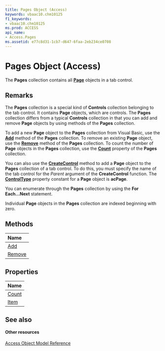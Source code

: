 ```yaml
---
title: Pages Object (Access)
keywords: vbaac10.chm10125
f1_keywords:
- vbaac10.chm10125
ms.prod: ACCESS
api_name:
- Access.Pages
ms.assetid: e77c8d31-1cb7-d647-6faa-2eb234ce0708
---
```



# Pages Object (Access)

The  **Pages** collection contains all **[Page](page-object-access.md)** objects in a tab control.


## Remarks

The  **Pages** collection is a special kind of **Controls** collection belonging to the tab control. It contains **Page** objects, which are controls. The **Pages** collection differs from a typical **Controls** collection in that you can add and remove **Page** objects by using methods of the **Pages** collection.

To add a new  **Page** object to the **Pages** collection from Visual Basic, use the **[Add](pages-add-method-access.md)** method of the **Pages** collection. To remove an existing **Page** object, use the **[Remove](pages-remove-method-access.md)** method of the **Pages** collection. To count the number of **Page** objects in the **Pages** collection, use the **[Count](pages-count-property-access.md)** property of the **Pages** collection.

You can also use the  **[CreateControl](application-createcontrol-method-access.md)** method to add a **Page** object to the **Pages** collection of a tab control. To do this, you must specify the name of the tab control for the _Parent_ argument of the **CreateControl** function. The **[ControlType](page-controltype-property-access.md)** property constant for a **Page** object is **acPage**.

You can enumerate through the  **Pages** collection by using the **For Each...Next** statement.

Individual  **Page** objects in the **Pages** collection are indexed beginning with zero.


## Methods



|**Name**|
|:-----|
|[Add](pages-add-method-access.md)|
|[Remove](pages-remove-method-access.md)|

## Properties



|**Name**|
|:-----|
|[Count](pages-count-property-access.md)|
|[Item](pages-item-property-access.md)|

## See also


#### Other resources


[Access Object Model Reference](http://msdn.microsoft.com/library/object-model-access-vba-reference%28Office.15%29.aspx)
